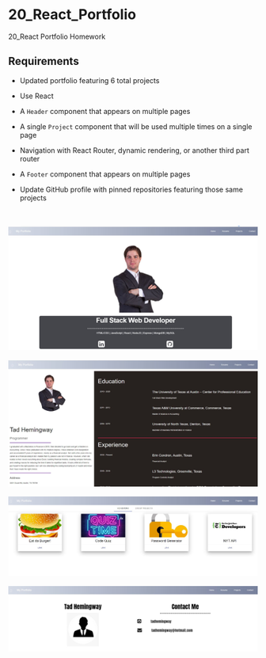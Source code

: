 # 20_React_Portfolio
20_React Portfolio Homework

## Requirements

* Updated portfolio featuring 6 total projects

* Use React

* A `Header` component that appears on multiple pages

* A single `Project` component that will be used multiple times on a single page 

* Navigation with React Router, dynamic rendering, or another third part router

* A `Footer` component that appears on multiple pages

* Update GitHub profile with pinned repositories featuring those same projects

<br></br>
<img src='./src/assets/app1.JPG' />
<br></br>
<img src='./src/assets/app2.JPG' />
<br></br>
<img src='./src/assets/app3.JPG' />
<br></br>
<img src='./src/assets/app4.JPG' />